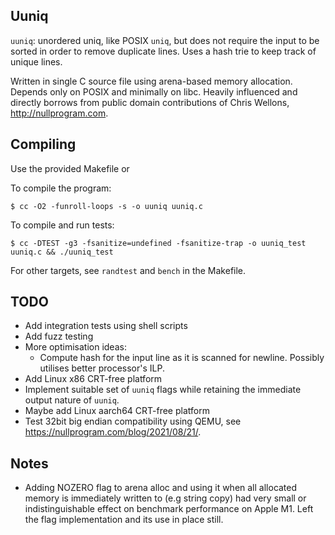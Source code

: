 ## Uuniq

`uuniq`: unordered uniq, like POSIX `uniq`, but does not require the input to be sorted in order to remove duplicate lines. Uses a hash trie to keep track of unique lines.

Written in single C source file using arena-based memory allocation. Depends only on POSIX and minimally on libc. Heavily influenced and directly borrows from public domain contributions of Chris Wellons, http://nullprogram.com.

## Compiling

Use the provided Makefile or

To compile the program:
```shell
$ cc -O2 -funroll-loops -s -o uuniq uuniq.c
```

To compile and run tests:
```shell
$ cc -DTEST -g3 -fsanitize=undefined -fsanitize-trap -o uuniq_test uuniq.c && ./uuniq_test
```

For other targets, see `randtest` and `bench` in the Makefile.

## TODO
- Add integration tests using shell scripts
- Add fuzz testing
- More optimisation ideas:
  - Compute hash for the input line as it is scanned for newline. Possibly utilises better processor's ILP.
- Add Linux x86 CRT-free platform
- Implement suitable set of `uuniq` flags while retaining the immediate output nature of `uuniq`.
- Maybe add Linux aarch64 CRT-free platform
- Test 32bit big endian compatibility using QEMU, see https://nullprogram.com/blog/2021/08/21/.

## Notes
- Adding NOZERO flag to arena alloc and using it when all allocated memory is immediately written to (e.g string copy) had very small or indistinguishable effect on benchmark performance on Apple M1. Left the flag implementation and its use in place still.